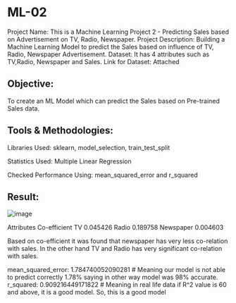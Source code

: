 # ML-02
Project Name: This is a Machine Learning Project 2 - Predicting Sales based on Advertisement on TV, Radio, Newspaper.
Project Description: Building a Machine Learning Model to predict the Sales based on influence of TV, Radio, Newspaper Advertisement.
Dataset: It has 4 attributes such as TV,Radio, Newspaper and Sales.
Link for Dataset: Attached

## Objective: 
To create an ML Model which can predict the Sales based on Pre-trained Sales data.

## Tools & Methodologies: 
Libraries Used: sklearn, model_selection, train_test_split

Statistics Used: Multiple Linear Regression

Checked Performance Using: mean_squared_error and r_squared

## Result: 

![image](https://github.com/SoumenRoy32/ML-02/assets/69505821/433c528b-0edc-44d2-a4f2-003dd1e7c4e3)

Attributes 	 Co-efficient
TV         	0.045426
Radio      	0.189758
Newspaper  	0.004603


Based on co-efficient it was found that newspaper has very less co-relation with sales.
In the other hand TV and Radio has very significant co-relation with sales.

mean_squared_error:  1.784740052090281 # Meaning our model is not able to predict correctly 1.78% saying in other way model was 98% accurate.
r_squared:  0.909216449171822          # Meaning in real life data if R^2 value is 60 and above, it is a good model. So, this is a good model

